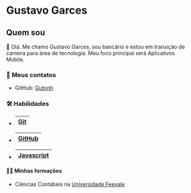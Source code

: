 
# Gustavo Garces

## **Quem sou**

👨 Olá. Me chamo Gustavo Garces, sou bancário e estou em transição de carreira para área de tecnologia. Meu foco principal será Aplicativos Mobile.

### 📱 **Meus contatos**

- GitHub: [Gutonh](https://github.com/Gutonh)


### 🛠 **Habilidades**

- | [Git](https://git-scm.com/)|
  |--------------------------- |  
- | [GitHub](https://github.com/) |
  |------------------------------ |


- | [Javascript](https://playcode.io/javascript) |
  |--------------------------------------------|


#### 👨‍🎓 **Minhas formações** 

- Ciências Contábeis na [Universidade Feevale](https://www.feevale.br/)
